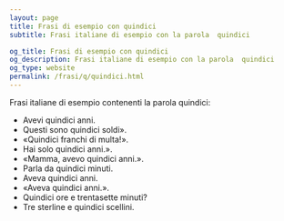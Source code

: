 ```yaml
---
layout: page
title: Frasi di esempio con quindici 
subtitle: Frasi italiane di esempio con la parola  quindici

og_title: Frasi di esempio con quindici 
og_description: Frasi italiane di esempio con la parola  quindici
og_type: website
permalink: /frasi/q/quindici.html
---
```


Frasi italiane di esempio contenenti la parola quindici:


- Avevi quindici anni.
- Questi sono quindici soldi».
- «Quindici franchi di multa!».
- Hai solo quindici anni.».
- «Mamma, avevo quindici anni.».
- Parla da quindici minuti.
- Aveva quindici anni.
- «Aveva quindici anni.».
- Quindici ore e trentasette minuti?
- Tre sterline e quindici scellini.
